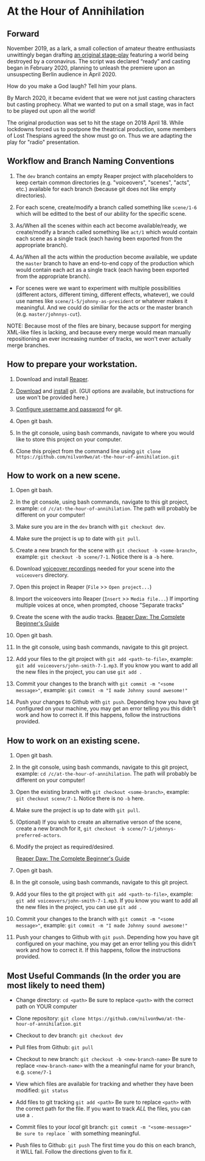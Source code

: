 # At the Hour of Annihilation

## Forward
November 2019, as a lark, a small collection of amateur theatre enthusiasts unwittingly began drafting [an original stage-play](https://docs.google.com/document/d/1M_bp2vOEIlvXp-hv4aCaoiU3qeLlvKdlyH81C5zF2lw/edit?usp=sharing) featuring a world being destroyed by a coronavirus. The script was declared “ready” and casting began in February 2020, planning to unleash the premiere upon an unsuspecting Berlin audience in April 2020.

How do you make a God laugh?
Tell him your plans.

By March 2020, it became evident that we were not just casting characters but casting prophecy. What we wanted to put on a small stage, was in fact to be played out upon all the world!

The original production was set to hit the stage on 2018 April 18.  While lockdowns forced us to postpone the theatrical production, some members of Lost Thespians agreed the show must go on.  Thus we are adapting the play for "radio" presentation.

## Workflow and Branch Naming Conventions

1. The `dev` branch contains an empty Reaper project with placeholders to keep certain common directories (e.g. "voiceovers", "scenes", "acts", etc.) available for each branch (because git does not like empty directories).

2. For each scene, create/modify a branch called something like `scene/1-6` which will be editted to the best of our ability for the specific scene.

3. As/When all the scenes within each act become available/ready, we create/modify a branch called something like `act/1` which would contain each scene as a single track (each having been exported from the appropriate branch).

4. As/When all the acts within the production become available, we update the `master` branch to have an end-to-end copy of the production which would contain each act as a single track (each having been exported from the appropriate branch).

* For scenes were we want to experiment with multiple possibilities (different actors, different timing, different effects, whatever), we could use names like `scene/1-5/johnny-as-president` or whatever makes it meaningful. And we could do similiar for the acts or the master branch (e.g. `master/johnnys-cut`).

NOTE: Because most of the files are binary, because support for merging XML-like files is lacking, and because every merge would mean manually repositioning an ever increasing number of tracks, we won't ever actually merge branches.


## How to prepare your workstation.
1. Download and install [Reaper](https://www.reaper.fm/download.php).

2. [Download](https://git-scm.com/downloads) and [install](https://git-scm.com/book/en/v2/Getting-Started-Installing-Git) git.
    (GUI options are available, but instructions for use won't be provided here.)

3. [Configure username and password](https://www.shellhacks.com/git-config-username-password-store-credentials/) for git.

4. Open git bash.

5. In the git console, using bash commands, navigate to where you would like to store this project on your computer.

6. Clone this project from the command line using `git clone https://github.com/nilvon9wo/at-the-hour-of-annihilation.git`

## How to work on a new scene.

1. Open git bash.

2. In the git console, using bash commands, navigate to this git project, example: `cd /c/at-the-hour-of-annihilation`.
    The path will probably be different on your computer!

3. Make sure you are in the `dev` branch with `git checkout dev`.

4. Make sure the project is up to date with `git pull`.

5. Create a new branch for the scene with `git checkout -b <some-branch>`, example: `git checkout -b scene/7-1`.
    Notice there is a `-b` here.

6. Download [voiceover recordings](https://cp.sync.com/files/1329940731) needed for your scene into the `voiceovers` directory.

7. Open this project in Reaper (`File` >> `Open project...`)

8. Import the voiceovers into Reaper (`Insert` >> `Media file...`)
    If importing multiple voices at once, when prompted, choose "Separate tracks"

9. Create the scene with the audio tracks.
    [Reaper Daw: The Complete Beginner's Guide](https://www.musicgateway.com/blog/how-to/reaper-the-complete-beginners-guide)

10. Open git bash.

11. In the git console, using bash commands, navigate to this git project.

12. Add your files to the git project with `git add <path-to-file>`, example: `git add voiceovers/john-smith-7-1.mp3`.
    If you know you want to add all the new files in the project, you can use `git add .`

13. Commit your changes to the branch with `git commit -m "<some message>"`, example: `git commit -m "I made Johnny sound awesome!"` 

14. Push your changes to Github with `git push`.
    Depending how you have git configured on your machine, you may get an error telling you this didn't work and how to correct it.
    If this happens, follow the instructions provided.

## How to work on an existing scene.

1. Open git bash.

2. In the git console, using bash commands, navigate to this git project, example: `cd /c/at-the-hour-of-annihilation`.
    The path will probably be different on your computer!

3. Open the existing branch with `git checkout <some-branch>`, example: `git checkout scene/7-1`.
    Notice there is no `-b` here.

4. Make sure the project is up to date with `git pull`.

5. (Optional) If you wish to create an alternative verson of the scene, create a new branch for it, `git checkout -b scene/7-1/johnnys-preferred-actors`.

6. Modify the project as required/desired.

    [Reaper Daw: The Complete Beginner's Guide](https://www.musicgateway.com/blog/how-to/reaper-the-complete-beginners-guide)

7. Open git bash.

8. In the git console, using bash commands, navigate to this git project.

9. Add your files to the git project with `git add <path-to-file>`, example: `git add voiceovers/john-smith-7-1.mp3`.
    If you know you want to add all the new files in the project, you can use `git add .`

10. Commit your changes to the branch with `git commit -m "<some message>"`, example: `git commit -m "I made Johnny sound awesome!"` 

11. Push your changes to Github with `git push`.
    Depending how you have git configured on your machine, you may get an error telling you this didn't work and how to correct it.
    If this happens, follow the instructions provided.
    

## Most Useful Commands (In the order you are most likely to need them)

* Change directory: `cd <path>`
    Be sure to replace `<path>` with the correct path on YOUR computer

* Clone repository: `git clone https://github.com/nilvon9wo/at-the-hour-of-annihilation.git`

* Checkout to dev branch: `git checkout dev`

* Pull files from Github: `git pull`

* Checkout to new branch: `git checkout -b <new-branch-name>` 
    Be sure to replace `<new-branch-name>` with the a meaningful name for your branch, e.g. `scene/7-1`

* View which files are available for tracking and whether they have been modified: `git status`

* Add files to git tracking `git add <path>`
    Be sure to replace `<path>` with the correct path for the file.
    If you want to track *ALL* the files, you can use a `.`

* Commit files to your *local* git branch: `git commit -m "<some-message>"
    Be sure to replace `<some-message>` with something meaningful.

* Push files to Github: `git push`
    The first time you do this on each branch, it WILL fail.
    Follow the directions given to fix it.


